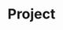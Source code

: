---
# Featured tags need to have either the `list` or `grid` layout (PRO only).
layout: list
# The title of the tag's page.
title: Project
# The name of the tag, used in a post's front matter (e.g. tags: [<slug>]).
slug: project
sidebar: true
# (Optional) Write a short (~150 characters) description of this featured tag.
description: >
  프로젝트에 대한 내용을 기록하는 카테고리입니다.
menu : true
#submenu: false
order: 1
# (Optional) You can disable grouping posts by date.
# no_groups: true
---